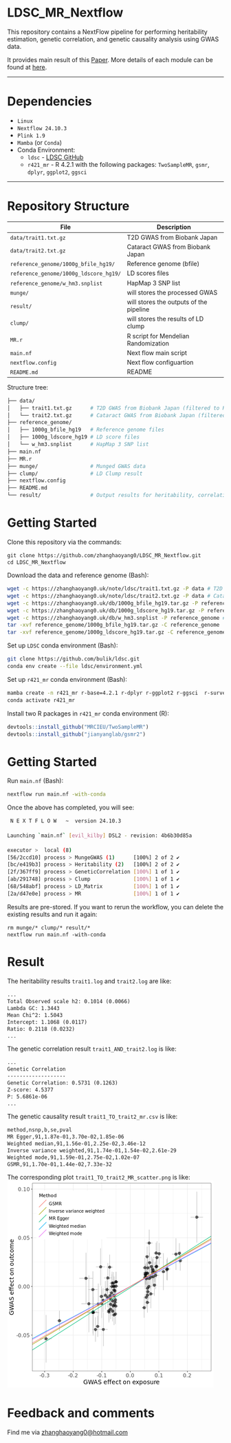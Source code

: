 

# LDSC_MR_Nextflow
This repository contains a NextFlow pipeline for performing heritability estimation, genetic correlation, and genetic causality analysis using GWAS data. 

It provides main result of this [Paper](https://pubmed.ncbi.nlm.nih.gov/34999863/). More details of each module can be found at [here](https://zhanghaoyang0.uk/#ldsc).

---
# Dependencies 
- `Linux`
- `Nextflow 24.10.3`
- `Plink 1.9`
- `Mamba` (or `Conda`)
- Conda Environment: 
  - `ldsc` - [LDSC GitHub](https://github.com/bulik/ldsc)
  - `r421_mr` - R 4.2.1 with the following packages: `TwoSampleMR`, `gsmr`, `dplyr`, `ggplot2`, `ggsci`

---
# Repository Structure

| **File**             | **Description**                                       |
|----------------------|-------------------------------------------------------|
| `data/trait1.txt.gz`      | T2D GWAS from Biobank Japan         |
| `data/trait2.txt.gz`      | Cataract GWAS from Biobank Japan                      |
| `reference_genome/1000g_bfile_hg19/`      | Reference genome (bfile)             |
| `reference_genome/1000g_ldscore_hg19/`    | LD scores files  |
| `reference_genome/w_hm3.snplist`          | HapMap 3 SNP list    |
| `munge/`          | will stores the processed GWAS    |
| `result/`          | will stores the outputs of the pipeline  |
| `clump/`          | will stores the results of LD clump  |
| `MR.r`          | R script for Mendelian Randomization |
| `main.nf`          | Next flow main script  |
| `nextflow.config`          | Next flow configuartion  |
| `README.md`          | README |

Structure tree:
```bash
├── data/
│   ├── trait1.txt.gz      # T2D GWAS from Biobank Japan (filtered to HM3)
│   └── trait2.txt.gz      # Cataract GWAS from Biobank Japan (filtered to HM3)
├── reference_genome/
│   ├── 1000g_bfile_hg19   # Reference genome files
│   ├── 1000g_ldscore_hg19 # LD score files
│   └── w_hm3.snplist      # HapMap 3 SNP list
├── main.nf
├── MR.r
├── munge/                 # Munged GWAS data
├── clump/                 # LD Clump result
├── nextflow.config
├── README.md
└── result/                # Output results for heritability, correlation, and causality

```


# Getting Started
Clone this repository via the commands:
```  
git clone https://github.com/zhanghaoyang0/LDSC_MR_Nextflow.git
cd LDSC_MR_Nextflow
```

Download the data and reference genome (Bash):
```bash  
wget -c https://zhanghaoyang0.uk/note/ldsc/trait1.txt.gz -P data # T2D GWAS from Biobank Japan (filtered to HM3)
wget -c https://zhanghaoyang0.uk/note/ldsc/trait2.txt.gz -P data # Cataract GWAS from Biobank Japan (filtered to HM3)
wget -c https://zhanghaoyang0.uk/db/1000g_bfile_hg19.tar.gz -P reference_genome # bfile
wget -c https://zhanghaoyang0.uk/db/1000g_ldscore_hg19.tar.gz -P reference_genome # ldscore
wget -c https://zhanghaoyang0.uk/db/w_hm3.snplist -P reference_genome # snp list for munge
tar -xvf reference_genome/1000g_bfile_hg19.tar.gz -C reference_genome
tar -xvf reference_genome/1000g_ldscore_hg19.tar.gz -C reference_genome
```

Set up `LDSC` conda environment (Bash):
```bash
git clone https://github.com/bulik/ldsc.git
conda env create --file ldsc/environment.yml
```

Set up `r421_mr` conda environment (Bash):
```bash
mamba create -n r421_mr r-base=4.2.1 r-dplyr r-ggplot2 r-ggsci  r-survey r-devtools -c conda-forge
conda activate r421_mr
```

Install two R packages in `r421_mr` conda environment (R):
```r
devtools::install_github("MRCIEU/TwoSampleMR")
devtools::install_github("jianyanglab/gsmr2")
```

# Getting Started
Run `main.nf` (Bash):
```bash
nextflow run main.nf -with-conda
```

Once the above has completed, you will see:
```bash
 N E X T F L O W   ~  version 24.10.3

Launching `main.nf` [evil_kilby] DSL2 - revision: 4b6b30d85a

executor >  local (8)
[56/2ccd10] process > MungeGWAS (1)      [100%] 2 of 2 ✔
[bc/e419b3] process > Heritability (2)   [100%] 2 of 2 ✔
[2f/367ff9] process > GeneticCorrelation [100%] 1 of 1 ✔
[ab/291748] process > Clump              [100%] 1 of 1 ✔
[68/548abf] process > LD_Matrix          [100%] 1 of 1 ✔
[2a/d47e0e] process > MR                 [100%] 1 of 1 ✔
```

Results are pre-stored. If you want to rerun the workflow, you can delete the existing results and run it again:
```
rm munge/* clump/* result/* 
nextflow run main.nf -with-conda
```

# Result
The heritability results `trait1.log` and `trait2.log` are like:
```
...
Total Observed scale h2: 0.1014 (0.0066)
Lambda GC: 1.3443
Mean Chi^2: 1.5043
Intercept: 1.1068 (0.0117)
Ratio: 0.2118 (0.0232)
...
```

The genetic correlation result `trait1_AND_trait2.log` is like:
```
...
Genetic Correlation
-------------------
Genetic Correlation: 0.5731 (0.1263)
Z-score: 4.5377
P: 5.6861e-06
...
```

The genetic causality result `trait1_TO_trait2_mr.csv` is like:
```
method,nsnp,b,se,pval
MR Egger,91,1.87e-01,3.70e-02,1.85e-06
Weighted median,91,1.56e-01,2.25e-02,3.46e-12
Inverse variance weighted,91,1.74e-01,1.54e-02,2.61e-29
Weighted mode,91,1.59e-01,2.75e-02,1.02e-07
GSMR,91,1.70e-01,1.44e-02,7.33e-32
```

The corresponding plot `trait1_TO_trait2_MR_scatter.png` is like:
![MR plot](result/trait1_TO_trait2_MR_scatter.png)

# Feedback and comments
Find me via zhanghaoyang0@hotmail.com
